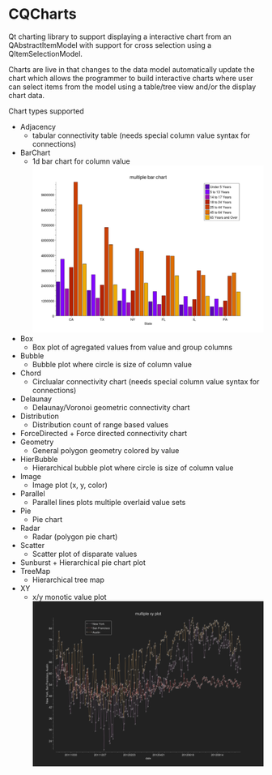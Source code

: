 # CQCharts

Qt charting library to support displaying a interactive chart from an
QAbstractItemModel with support for cross selection using a
QItemSelectionModel.

Charts are live in that changes to the data model automatically update
the chart which allows the programmer to build interactive charts
where user can select items from the model using a table/tree view and/or
the display chart data.

Chart types supported 
  + Adjacency
    + tabular connectivity table (needs special column value syntax for connections)
  + BarChart
    + 1d bar chart for column value
    ![barchart](doc/barchart.png "desc")
  + Box
    + Box plot of agregated values from value and group columns
  + Bubble
    + Bubble plot where circle is size of column value
  + Chord
    + Circlualar connectivity chart (needs special column value syntax for connections)
  + Delaunay
    + Delaunay/Voronoi geometric connectivity chart
  + Distribution
    + Distribution count of range based values
  +  ForceDirected
    + Force directed connectivity chart
  + Geometry
    + General polygon geometry colored by value
  + HierBubble
    + Hierarchical bubble plot where circle is size of column value
  + Image
    + Image plot (x, y, color)
  + Parallel
    + Parallel lines plots multiple overlaid value sets
  + Pie
    + Pie chart
  + Radar
    + Radar (polygon pie chart)
  + Scatter
    + Scatter plot of disparate values
  +  Sunburst
    + Hierarchical pie chart plot
  + TreeMap
    + Hierarchical tree map
  + XY
    + x/y monotic value plot
    ![xychart](doc/xychart.png "desc")
